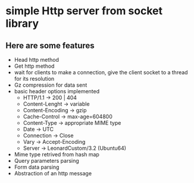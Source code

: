# simple Http server from socket library

## Here are some features

* Head http method
* Get http method
* wait for clients to make a connection, give the client socket to a thread for its resolution
* Gz compression for data sent
* basic header options implemented
	* HTTP/1.1 -> 200 | 404 
	* Content-Lenght -> variable
	* Content-Encoding -> gzip
	* Cache-Control -> max-age=604800
	* Content-Type -> appropriate MIME type
	* Date -> UTC
	* Connection -> Close
	* Vary -> Accept-Encoding
	* Server -> LeonardCustom/3.2 (Ubuntu64)
* Mime type retrived from hash map
* Query parameters parsing
* Form data parsing
* Abstraction of an http message
